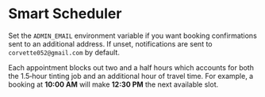 # Smart Scheduler

Set the `ADMIN_EMAIL` environment variable if you want booking confirmations
sent to an additional address. If unset, notifications are sent to
`corvette052@gmail.com` by default.

Each appointment blocks out two and a half hours which accounts for both the
1.5‑hour tinting job and an additional hour of travel time. For example, a
booking at **10:00 AM** will make **12:30 PM** the next available slot.
